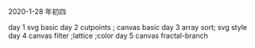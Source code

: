 2020-1-28  年初四

day 1 svg basic
day 2 cutpoints ; canvas basic
day 3 array sort; svg style
day 4 canvas filter ;lattice ;color
day 5 canvas fractal-branch